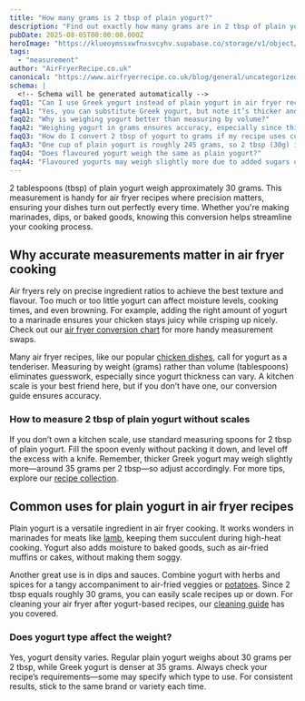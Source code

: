 ```yaml
---
title: "How many grams is 2 tbsp of plain yogurt?"
description: "Find out exactly how many grams are in 2 tbsp of plain yogurt for perfect air fryer recipes. Get precise measurements every time!"
pubDate: 2025-08-05T00:00:00.000Z
heroImage: "https://klueoymssxwfnxsvcyhv.supabase.co/storage/v1/object/public/Shmucket/how-many-grams-is-2-tbsp-plain-yogurt.webp"
tags:
  - "measurement"
author: "AirFryerRecipe.co.uk"
canonical: "https://www.airfryerrecipe.co.uk/blog/general/uncategorized/how-many-grams-is-2-tbsp-plain-yogurt"
schema: |
  <!-- Schema will be generated automatically -->
faqQ1: "Can I use Greek yogurt instead of plain yogurt in air fryer recipes?"
faqA1: "Yes, you can substitute Greek yogurt, but note it’s thicker and weighs slightly more—around 35 grams per 2 tbsp. Adjust liquids in your recipe if needed, as Greek yogurt may make mixtures denser."
faqQ2: "Why is weighing yogurt better than measuring by volume?"
faqA2: "Weighing yogurt in grams ensures accuracy, especially since thickness varies between brands. Volume measurements (like tablespoons) can be inconsistent, affecting recipe outcomes."
faqQ3: "How do I convert 2 tbsp of yogurt to grams if my recipe uses cups?"
faqA3: "One cup of plain yogurt is roughly 245 grams, so 2 tbsp (30g) is about 1/8 of a cup. Use a kitchen scale for the most precise conversion."
faqQ4: "Does flavoured yogurt weigh the same as plain yogurt?"
faqA4: "Flavoured yogurts may weigh slightly more due to added sugars or fruit. For accuracy, check the nutrition label or weigh it yourself before using in recipes."
---
```

<p>2 tablespoons (tbsp) of plain yogurt weigh approximately 30 grams. This measurement is handy for air fryer recipes where precision matters, ensuring your dishes turn out perfectly every time. Whether you're making marinades, dips, or baked goods, knowing this conversion helps streamline your cooking process.</p>  

<h2>Why accurate measurements matter in air fryer cooking</h2>  
<p>Air fryers rely on precise ingredient ratios to achieve the best texture and flavour. Too much or too little yogurt can affect moisture levels, cooking times, and even browning. For example, adding the right amount of yogurt to a marinade ensures your chicken stays juicy while crisping up nicely. Check out our <a href=https://www.airfryerrecipe.co.uk/air-fryer-conversion-chart>air fryer conversion chart</a> for more handy measurement swaps.</p>  

<p>Many air fryer recipes, like our popular <a href=https://www.airfryerrecipe.co.uk/recipe-category/chicken>chicken dishes</a>, call for yogurt as a tenderiser. Measuring by weight (grams) rather than volume (tablespoons) eliminates guesswork, especially since yogurt thickness can vary. A kitchen scale is your best friend here, but if you don’t have one, our conversion guide ensures accuracy.</p>  

<h3>How to measure 2 tbsp of plain yogurt without scales</h3>  
<p>If you don’t own a kitchen scale, use standard measuring spoons for 2 tbsp of plain yogurt. Fill the spoon evenly without packing it down, and level off the excess with a knife. Remember, thicker Greek yogurt may weigh slightly more—around 35 grams per 2 tbsp—so adjust accordingly. For more tips, explore our <a href=https://www.airfryerrecipe.co.uk/recipes>recipe collection</a>.</p>  

<h2>Common uses for plain yogurt in air fryer recipes</h2>  
<p>Plain yogurt is a versatile ingredient in air fryer cooking. It works wonders in marinades for meats like <a href=https://www.airfryerrecipe.co.uk/recipe-category/lamb>lamb</a>, keeping them succulent during high-heat cooking. Yogurt also adds moisture to baked goods, such as air-fried muffins or cakes, without making them soggy.</p>  

<p>Another great use is in dips and sauces. Combine yogurt with herbs and spices for a tangy accompaniment to air-fried veggies or <a href=https://www.airfryerrecipe.co.uk/recipe-category/potatoes>potatoes</a>. Since 2 tbsp equals roughly 30 grams, you can easily scale recipes up or down. For cleaning your air fryer after yogurt-based recipes, our <a href=https://www.airfryerrecipe.co.uk/air-fryer-cleaner>cleaning guide</a> has you covered.</p>  

<h3>Does yogurt type affect the weight?</h3>  
<p>Yes, yogurt density varies. Regular plain yogurt weighs about 30 grams per 2 tbsp, while Greek yogurt is denser at 35 grams. Always check your recipe’s requirements—some may specify which type to use. For consistent results, stick to the same brand or variety each time.</p>
